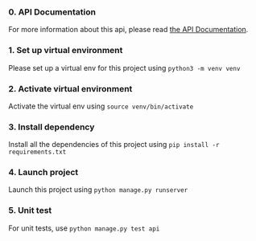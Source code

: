 ### 0. API Documentation
For more information about this api, please read [the API Documentation](https://github.com/JingyingheXD/authentication-system/blob/main/backend/api_doc.md).

### 1. Set up virtual environment

Please set up a virtual env for this project using `python3 -m venv venv`

### 2. Activate virtual environment

Activate the virtual env using `source venv/bin/activate`

### 3. Install dependency

Install all the dependencies of this project using `pip install -r requirements.txt`

### 4. Launch project

Launch this project using `python manage.py runserver`

### 5. Unit test

For unit tests, use `python manage.py test api`
